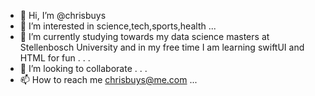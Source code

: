 - 👋 Hi, I’m @chrisbuys
- 👀 I’m interested in science,tech,sports,health ...
- 🌱 I’m currently studying towards my data science masters at Stellenbosch University and in my free time I am learning swiftUI and HTML for fun . . .
- 💞️ I’m looking to collaborate . . . 
- 📫 How to reach me chrisbuys@me.com ...

<!---
chrisbuys/chrisbuys is a ✨ special ✨ repository because its `README.md` (this file) appears on your GitHub profile.
You can click the Preview link to take a look at your changes.
--->
